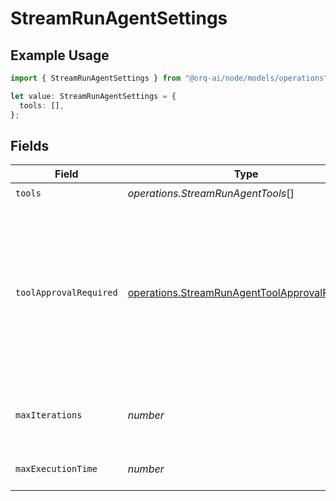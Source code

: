 # StreamRunAgentSettings

## Example Usage

```typescript
import { StreamRunAgentSettings } from "@orq-ai/node/models/operations";

let value: StreamRunAgentSettings = {
  tools: [],
};
```

## Fields

| Field                                                                                                                                                                                                                           | Type                                                                                                                                                                                                                            | Required                                                                                                                                                                                                                        | Description                                                                                                                                                                                                                     |
| ------------------------------------------------------------------------------------------------------------------------------------------------------------------------------------------------------------------------------- | ------------------------------------------------------------------------------------------------------------------------------------------------------------------------------------------------------------------------------- | ------------------------------------------------------------------------------------------------------------------------------------------------------------------------------------------------------------------------------- | ------------------------------------------------------------------------------------------------------------------------------------------------------------------------------------------------------------------------------- |
| `tools`                                                                                                                                                                                                                         | *operations.StreamRunAgentTools*[]                                                                                                                                                                                              | :heavy_check_mark:                                                                                                                                                                                                              | N/A                                                                                                                                                                                                                             |
| `toolApprovalRequired`                                                                                                                                                                                                          | [operations.StreamRunAgentToolApprovalRequired](../../models/operations/streamrunagenttoolapprovalrequired.md)                                                                                                                  | :heavy_minus_sign:                                                                                                                                                                                                              | If all, the agent will require approval for all tools. If respect_tool, the agent will require approval for tools that have the requires_approval flag set to true. If none, the agent will not require approval for any tools. |
| `maxIterations`                                                                                                                                                                                                                 | *number*                                                                                                                                                                                                                        | :heavy_minus_sign:                                                                                                                                                                                                              | Maximum iterations before the agent must provide its best answer.                                                                                                                                                               |
| `maxExecutionTime`                                                                                                                                                                                                              | *number*                                                                                                                                                                                                                        | :heavy_minus_sign:                                                                                                                                                                                                              | Maximum time (in seconds) for task execution.                                                                                                                                                                                   |